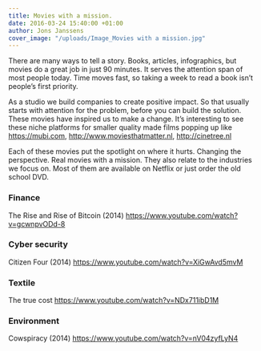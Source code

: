 ```yaml
---
title: Movies with a mission.
date: 2016-03-24 15:40:00 +01:00
author: Jons Janssens
cover_image: "/uploads/Image_Movies with a mission.jpg"
---
```


There are many ways to tell a story. Books, articles, infographics, but movies do a great job in just 90 minutes. It serves the attention span of most people today. Time moves fast, so taking a week to read a book isn’t people’s first priority.

As a studio we build companies to create positive impact. So that usually starts with attention for the problem, before you can build the solution. These movies have inspired us to make a change. It’s interesting to see these niche platforms for smaller quality made films popping up like https://mubi.com, http://www.moviesthatmatter.nl, http://cinetree.nl

Each of these movies put the spotlight on where it hurts. Changing the perspective. Real movies with a mission. They also relate to the industries we focus on. Most of them are available on Netflix or just order the old school DVD.

### Finance
The Rise and Rise of Bitcoin (2014)
https://www.youtube.com/watch?v=gcwnpvODd-8

### Cyber security
Citizen Four (2014)
https://www.youtube.com/watch?v=XiGwAvd5mvM

### Textile
The true cost
https://www.youtube.com/watch?v=NDx711ibD1M

### Environment
Cowspiracy (2014)
https://www.youtube.com/watch?v=nV04zyfLyN4